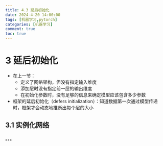 ```yaml
---
title: 4.3 延后初始化
date: 2024-4-20 14:00:00
tags: [机器学习,pytorch]
categories: [机器学习]
comment: true
toc: true
---
```

#  
<!--more-->
# 3 延后初始化
- 在上一节：
    - 定义了网络架构，但没有指定输入维度
    - 添加层时没有指定前一层的输出维度
    - 在初始化参数时，没有足够的信息来确定模型应该包含多少参数
- 框架的延后初始化（defers initialization）：知道数据第一次通过模型传递时，框架才会动态地推断出每个层的大小
## 3.1 实例化网络
。。。

